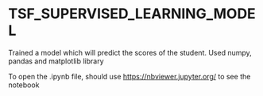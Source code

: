 # TSF_SUPERVISED_LEARNING_MODEL

Trained a model which will predict the scores of the student.
Used numpy, pandas and matplotlib library

To open the .ipynb file, should use https://nbviewer.jupyter.org/ to see the notebook
